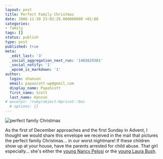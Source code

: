 ```yaml
---
layout: post
title: Perfect Family Christmas
date: 2006-11-30 23:02:29.000000000 +01:00
categories:
- family
tags: []
status: publish
type: post
published: true
meta:
  _edit_last: '3'
  _social_aggregation_next_run: '1401629381'
  _social_notify: '1'
  _wpcom_is_markdown: '1'
author:
  login: shanson
  email: papascott-wp@gmail.com
  display_name: PapaScott
  first_name: Scott
  last_name: Hanson
# excerpt: !ruby/object:Hpricot::Doc
  # options: {}
---
```

<p><img src="http://www.papascott.de/wordpress/wp-content/uploads/2006/11/perfect_family_christmas.jpg" alt="perfect family Christmas" /></p>
<p>As the first of December approaches and the first Sunday in Advent, I thought we would share this envelope we received in the mail that pictures the perfect family Christmas... in our worst nightmare! If these children show up at your house, have the parents arrested for child abuse. That girl especially... she's either the <a href="http://www.wonkette.com/politics/capitol-hill/congressional-catfight-harris-vs-pelosi-175045.php">young Nancy Pelosi</a> or the <a href="http://www.wonkette.com/politics/halloween/chilling-cocktobers-house-of-representatives-211355.php">young Laura Bush</a>.</p>

